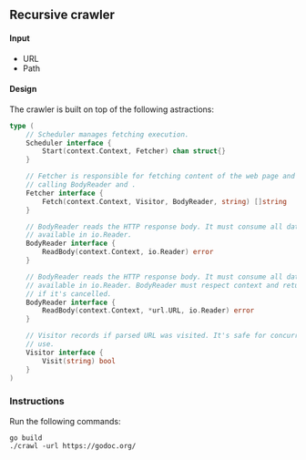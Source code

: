 ## Recursive crawler

#### Input

* URL
* Path

#### Design

The crawler is built on top of the following astractions:

```go
type (
	// Scheduler manages fetching execution.
	Scheduler interface {
		Start(context.Context, Fetcher) chan struct{}
	}

	// Fetcher is responsible for fetching content of the web page and
	// calling BodyReader and .
	Fetcher interface {
		Fetch(context.Context, Visitor, BodyReader, string) []string
	}

	// BodyReader reads the HTTP response body. It must consume all data
	// available in io.Reader.
	BodyReader interface {
		ReadBody(context.Context, io.Reader) error
	}

	// BodyReader reads the HTTP response body. It must consume all data
	// available in io.Reader. BodyReader must respect context and return
	// if it's cancelled.
	BodyReader interface {
		ReadBody(context.Context, *url.URL, io.Reader) error
	}

	// Visitor records if parsed URL was visited. It's safe for concurrent
	// use.
	Visitor interface {
		Visit(string) bool
	}
)
```

### Instructions

Run the following commands:

```shell
go build
./crawl -url https://godoc.org/
```